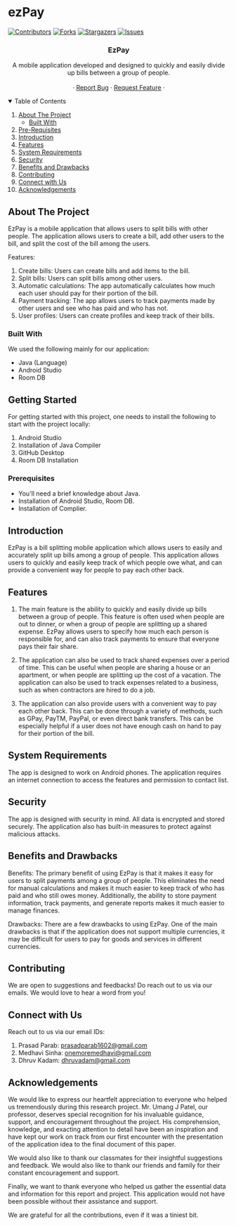 # ezPay
[![Contributors][contributors-shield]][contributors-url]
[![Forks][forks-shield]][forks-url]
[![Stargazers][stars-shield]][stars-url]
[![Issues][issues-shield]][issues-url]

<!-- Project Name -->
 <h3 align="center">EzPay</h3>

  <p align="center">
    A mobile application developed and designed to quickly and easily divide up bills between a group of people.
    <br />
    <br />
    ·
    <a href="https://github.com/NotDhruvK/EzPay/issues">Report Bug</a>
    ·
    <a href="https://github.com/NotDhruvK/EzPay/issues">Request Feature</a>
    ·
  </p>
</p>

<!-- TABLE OF CONTENTS -->
<details open="open">
  <summary>Table of Contents</summary>
  <ol>
    <li>
      <a href="#about-the-project">About The Project</a>
      <ul>
        <li><a href="#built-with">Built With</a></li>
      </ul>
    </li>
     <li><a href="#prerequisites">Pre-Requisites</a></li>
    <li><a href="#introduction">Introduction</a></li>
    <li><a href="#features">Features</a></li>
    <li><a href="#systemrequirements">System Requirements</a></li>
    <li><a href="#security">Security</a></li>
    <li><a href="#benefitsanddrawbacks">Benefits and Drawbacks</a></li>
    <li><a href="#contributing">Contributing</a></li>
    <li><a href="#connectwithus">Connect with Us</a></li>
    <li><a href="#acknowledgements">Acknowledgements</a></li>
  </ol>
</details>

<!-- ABOUT THE PROJECT -->
## About The Project

EzPay is a mobile application that allows users to split bills with other people. 
The application allows users to create a bill, add other users to the bill, and split the cost of the bill among the users. 

Features:
1. Create bills: Users can create bills and add items to the bill.
2. Split bills: Users can split bills among other users.
3. Automatic calculations: The app automatically calculates how much each user should pay for their portion of the bill.
4. Payment tracking: The app allows users to track payments made by other users and see who has paid and who has not.
5. User profiles: Users can create profiles and keep track of their bills.

### Built With

We used the following mainly for our application:
* Java (Language)
* Android Studio
* Room DB


<!-- GETTING STARTED -->
## Getting Started

For getting started with this project, one needs to install the following to start with the project locally:
1. Android Studio
2. Installation of Java Compiler
3. GitHub Desktop
4. Room DB Installation

### Prerequisites

* You'll need a brief knowledge about Java.
* Installation of Android Studio, Room DB.
* Installation of Complier.

<!-- INTRODUCTION -->
## Introduction

EzPay is a bill splitting mobile application which allows users to easily and accurately split up bills among a group of people. 
This application allows users to quickly and easily keep track of which people owe what,
and can provide a convenient way for people to pay each other back.

<!-- FEATURES -->
## Features

1. The main feature is the ability to quickly and easily divide up bills between a group of people.
This feature is often used when people are out to dinner, or when a group of people are splitting up a shared expense. 
EzPay allows users to specify how much each person is responsible for, 
and can also track payments to ensure that everyone pays their fair share.

2. The application can also be used to track shared expenses over a period of time. This can be useful when people are sharing a house or an apartment, or when people are splitting up the cost of a vacation. The application can also be used to track expenses related to a business, such as when contractors are hired to do a job.

3. The application can also provide users with a convenient way to pay each other back. This can be done through a variety of methods, such as GPay, PayTM, PayPal, or even direct bank transfers. This can be especially helpful if a user does not have enough cash on hand to pay for their portion of the bill.

<!-- SYSTEM REQUIREMENTS -->
## System Requirements

The app is designed to work on Android phones. 
The application requires an internet connection to access the features and permission to contact list. 

<!-- SECURITY -->
## Security

The app is designed with security in mind. All data is encrypted and stored securely. 
The application also has built-in measures to protect against malicious attacks.

<!-- BENEFITS AND DRAWBACKS -->
## Benefits and Drawbacks

Benefits:
The primary benefit of using EzPay is that it makes it easy for users to split payments among a group of people. 
This eliminates the need for manual calculations and makes it much easier to keep track of who has paid and who still owes money. 
Additionally, the ability to store payment information, track payments, and generate reports makes it much easier to manage finances.

Drawbacks:
There are a few drawbacks to using EzPay. 
One of the main drawbacks is that if the application does not support multiple currencies, 
it may be difficult for users to pay for goods and services in different currencies.

<!-- CONTRIBUTING -->
## Contributing

We are open to suggestions and feedbacks! Do reach out to us via our emails. We would love to hear a word from you!

<!-- CONNECT WITH US -->
## Connect with Us

Reach out to us via our email IDs:
1. Prasad Parab: prasadparab1602@gmail.com
2. Medhavi Sinha: onemoremedhavi@gmail.com
3. Dhruv Kadam: dhruvadam@gmail.com

<!-- ACKNOWLEDGMENTS -->
## Acknowledgements

We would like to express our heartfelt appreciation to everyone who helped us tremendously during this research project. Mr. Umang J Patel, our professor, deserves special recognition for his invaluable guidance, support, and encouragement throughout the project. His comprehension, knowledge, and exacting attention to detail have been an inspiration and have kept our work on track from our first encounter with the presentation of the application idea to the final document of this paper. 

We would also like to thank our classmates for their insightful suggestions and feedback. We would also like to thank our friends and family for their constant encouragement and support.

Finally, we want to thank everyone who helped us gather the essential data and information for this report and project. This application would not have been possible without their assistance and support. 

We are grateful for all the contributions, even if it was a tiniest bit.

[contributors-shield]: https://img.shields.io/github/contributors/NotDhruvK/EzPay.svg?style=for-the-badge
[contributors-url]: https://github.com/NotDhruvK/EzPay/contributors
[forks-shield]: https://img.shields.io/github/forks/NotDhruvK/EzPay.svg?style=for-the-badge
[forks-url]: https://github.com/NotDhruvK/EzPay/network/members
[stars-shield]: https://img.shields.io/github/stars/NotDhruvK/EzPay.svg?style=for-the-badge
[stars-url]: https://github.com/NotDhruvK/EzPay/stargazers
[issues-shield]: https://img.shields.io/github/issues/NotDhruvK/EzPay.svg?style=for-the-badge
[issues-url]: https://github.com/NotDhruvK/EzPay/issues

